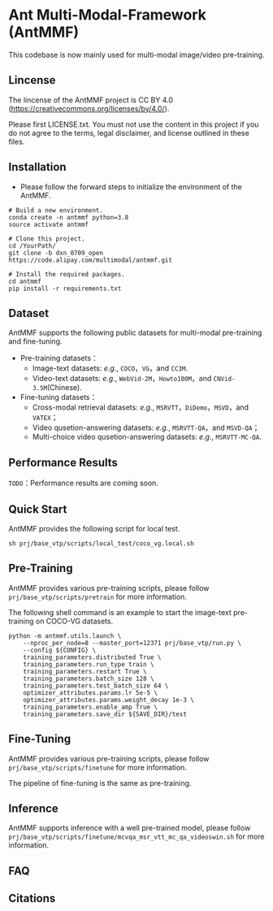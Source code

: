 # Ant Multi-Modal-Framework (AntMMF)

This codebase is now mainly used for multi-modal image/video pre-training.

## Lincense

The lincense of the AntMMF project is CC BY 4.0  (https://creativecommons.org/licenses/by/4.0/).

Please first LICENSE.txt. You must not use the content in this project if you do not agree to the terms, legal disclaimer, and license outlined in these files.

## Installation

- Please follow the forward steps to initialize the environment of the AntMMF.
```
# Build a new environment.
conda create -n antmmf python=3.8
source activate antmmf

# Clone this project.
cd /YourPath/
git clone -b dxn_0709_open https://code.alipay.com/multimodal/antmmf.git

# Install the required packages.
cd antmmf
pip install -r requirements.txt
```

## Dataset

AntMMF supports the following public datasets for multi-modal pre-training and fine-tuning.
- Pre-training datasets：
  - Image-text datasets: *e.g.*, `COCO`，`VG`，and `CC3M`.
  - Video-text datasets: *e.g.*, `WebVid-2M`，`Howto100M`，and `CNVid-3.5M`(Chinese).
- Fine-tuning datasets：
  - Cross-modal retrieval datasets: *e.g.*, `MSRVTT`，`DiDemo`，`MSVD`，and `VATEX`；
  - Video qusetion-answering datasets: *e.g.*, `MSRVTT-QA`，and `MSVD-QA`；
  - Multi-choice video qusetion-answering datasets: *e.g.*, `MSRVTT-MC-QA`.

## Performance Results

`TODO`：Performance results are coming soon.

## Quick Start

AntMMF provides the following script for local test.
```
sh prj/base_vtp/scripts/local_test/coco_vg.local.sh
```

## Pre-Training

AntMMF provides various pre-training scripts, please follow `prj/base_vtp/scripts/pretrain` for more information.

The following shell command is an example to start the image-text pre-training on COCO-VG datasets.

```
python -m antmmf.utils.launch \
    --nproc_per_node=8 --master_port=12371 prj/base_vtp/run.py \
    --config ${CONFIG} \                                
    training_parameters.distributed True \              
    training_parameters.run_type train \                
    training_parameters.restart True \                  
    training_parameters.batch_size 128 \                
    training_parameters.test_batch_size 64 \            
    optimizer_attributes.params.lr 5e-5 \               
    optimizer_attributes.params.weight_decay 1e-3 \     
    training_parameters.enable_amp True \               
    training_parameters.save_dir ${SAVE_DIR}/test      
```

## Fine-Tuning

AntMMF provides various pre-training scripts, please follow `prj/base_vtp/scripts/finetune` for more information.

The pipeline of fine-tuning is the same as pre-training.

## Inference

AntMMF supports inference with a well pre-trained model, please follow `prj/base_vtp/scripts/finetune/mcvqa_msr_vtt_mc_qa_videoswin.sh` for more information.

## FAQ

## Citations


